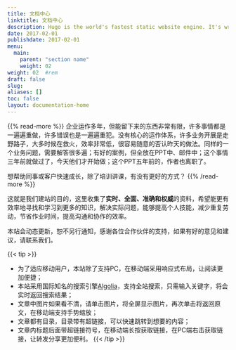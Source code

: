```yaml
---
title: 文档中心
linktitle: 文档中心
description: Hugo is the world's fastest static website engine. It's written in Go (aka Golang) and developed by bep, spf13 and friends.
date: 2017-02-01
publishdate: 2017-02-01
menu:
  main:
    parent: "section name"
    weight: 02
weight: 02	#rem
draft: false
slug:
aliases: []
toc: false
layout: documentation-home
---
```


{{% read-more %}}
企业运作多年，但能留下来的东西非常有限，许多事情都是一遍遍重做，许多错误也是一遍遍重犯。没有核心的运作体系，许多业务开展是走野路子，大多时候在救火，效率非常低，很容易随意的否认昨天的做法。同样的一个业务问题，需要解答很多遍；有好的案例，但全放在PPT中、邮件中；这个事情三年前就做过了，今天他们才开始做；这个PPT五年前的，作者也离职了。

想帮助同事或客户快速成长，除了培训讲课，有没有更好的方式？
{{% /read-more %}}

这就是我们建站的目的，这里收集了**实时、全面、准确和权威**的资料，希望能更有效率地寻找和学习到更多的知识，解决实际问题，能够提高个人技能，减少重复劳动，节省作业时间，提高沟通和协作的效率。

本站会动态更新，恕不另行通知，感谢各位合作伙伴的支持，如果有好的意见和建议，请联系我们。

{{< tip >}}
- 为了适应移动用户，本站除了支持PC，在移动端采用响应式布局，让阅读更加便捷；
- 本站采用国际知名的搜索引擎[Algolia](https://www.algolia.com/)，支持全站搜索，只需输入关键字，将会实时返回搜索结果；
- 文章中图片如果看不清，请单击图片，将全屏显示图片，再次单击将返回原文，在移动端支持手势缩放；
- 文章都有目录，目录带有超链接，可以快速跳转到想要的内容；
- 文章内标题后面带超链接符号，在移动端长按获取链接，在PC端右击获取链接，让转发分享更加便利。
{{< /tip >}}